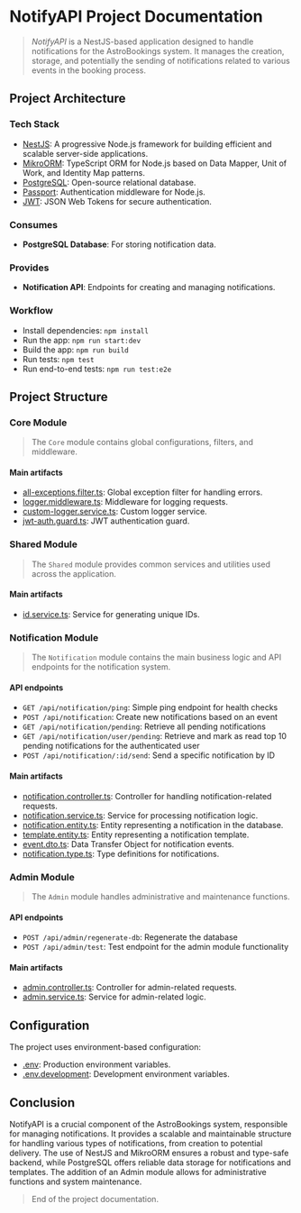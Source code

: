 # NotifyAPI Project Documentation

> _NotifyAPI_ is a NestJS-based application designed to handle notifications for the AstroBookings system. It manages the creation, storage, and potentially the sending of notifications related to various events in the booking process.

## Project Architecture

### Tech Stack

- [NestJS](https://nestjs.com/): A progressive Node.js framework for building efficient and scalable server-side applications.
- [MikroORM](https://mikro-orm.io/): TypeScript ORM for Node.js based on Data Mapper, Unit of Work, and Identity Map patterns.
- [PostgreSQL](https://www.postgresql.org/): Open-source relational database.
- [Passport](http://www.passportjs.org/): Authentication middleware for Node.js.
- [JWT](https://jwt.io/): JSON Web Tokens for secure authentication.

### Consumes

- **PostgreSQL Database**: For storing notification data.

### Provides

- **Notification API**: Endpoints for creating and managing notifications.

### Workflow

- Install dependencies: `npm install`
- Run the app: `npm run start:dev`
- Build the app: `npm run build`
- Run tests: `npm test`
- Run end-to-end tests: `npm run test:e2e`

## Project Structure

### Core Module

> The `Core` module contains global configurations, filters, and middleware.

#### Main artifacts

- [all-exceptions.filter.ts](../src/core/all-exceptions.filter.ts): Global exception filter for handling errors.
- [logger.middleware.ts](../src/core/logger.middleware.ts): Middleware for logging requests.
- [custom-logger.service.ts](../src/core/custom-logger.service.ts): Custom logger service.
- [jwt-auth.guard.ts](../src/core/jwt-auth.guard.ts): JWT authentication guard.

### Shared Module

> The `Shared` module provides common services and utilities used across the application.

#### Main artifacts

- [id.service.ts](../src/shared/id.service.ts): Service for generating unique IDs.

### Notification Module

> The `Notification` module contains the main business logic and API endpoints for the notification system.

#### API endpoints

- `GET /api/notification/ping`: Simple ping endpoint for health checks
- `POST /api/notification`: Create new notifications based on an event
- `GET /api/notification/pending`: Retrieve all pending notifications
- `GET /api/notification/user/pending`: Retrieve and mark as read top 10 pending notifications for the authenticated user
- `POST /api/notification/:id/send`: Send a specific notification by ID

#### Main artifacts

- [notification.controller.ts](../src/api/notification/notification.controller.ts): Controller for handling notification-related requests.
- [notification.service.ts](../src/api/notification/services/notification.service.ts): Service for processing notification logic.
- [notification.entity.ts](../src/api/notification/services/notification.entity.ts): Entity representing a notification in the database.
- [template.entity.ts](../src/api/notification/services/template.entity.ts): Entity representing a notification template.
- [event.dto.ts](../src/api/notification/models/event.dto.ts): Data Transfer Object for notification events.
- [notification.type.ts](../src/api/notification/models/notification.type.ts): Type definitions for notifications.

### Admin Module

> The `Admin` module handles administrative and maintenance functions.

#### API endpoints

- `POST /api/admin/regenerate-db`: Regenerate the database
- `POST /api/admin/test`: Test endpoint for the admin module functionality

#### Main artifacts

- [admin.controller.ts](../src/api/admin/admin.controller.ts): Controller for admin-related requests.
- [admin.service.ts](../src/api/admin/admin.service.ts): Service for admin-related logic.

## Configuration

The project uses environment-based configuration:

- [.env](../.env): Production environment variables.
- [.env.development](../.env.development): Development environment variables.

## Conclusion

NotifyAPI is a crucial component of the AstroBookings system, responsible for managing notifications. It provides a scalable and maintainable structure for handling various types of notifications, from creation to potential delivery. The use of NestJS and MikroORM ensures a robust and type-safe backend, while PostgreSQL offers reliable data storage for notifications and templates. The addition of an Admin module allows for administrative functions and system maintenance.

> End of the project documentation.

